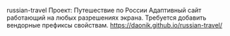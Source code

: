 russian-travel
Проект: Путешествие по России
Адаптивный сайт работающий на любых разрешениях экрана.
Требуется добавить вендорные префиксы свойствам.
https://daonik.github.io/russian-travel/